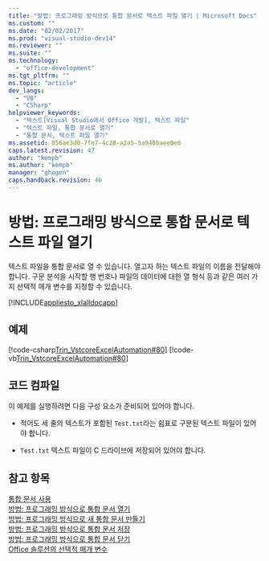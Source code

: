 ```yaml
---
title: "방법: 프로그래밍 방식으로 통합 문서로 텍스트 파일 열기 | Microsoft Docs"
ms.custom: ""
ms.date: "02/02/2017"
ms.prod: "visual-studio-dev14"
ms.reviewer: ""
ms.suite: ""
ms.technology: 
  - "office-development"
ms.tgt_pltfrm: ""
ms.topic: "article"
dev_langs: 
  - "VB"
  - "CSharp"
helpviewer_keywords: 
  - "텍스트[Visual Studio에서 Office 개발], 텍스트 파일"
  - "텍스트 파일, 통합 문서로 열기"
  - "통합 문서, 텍스트 파일 열기"
ms.assetid: 056ae3d0-7fe7-4c28-a2a5-5a948baee0e6
caps.latest.revision: 47
author: "kempb"
ms.author: "kempb"
manager: "ghogen"
caps.handback.revision: 46
---
```

# 방법: 프로그래밍 방식으로 통합 문서로 텍스트 파일 열기
  텍스트 파일을 통합 문서로 열 수 있습니다.  열고자 하는 텍스트 파일의 이름을 전달해야 합니다.  구문 분석을 시작할 행 번호나 파일의 데이터에 대한 열 형식 등과 같은 여러 가지 선택적 매개 변수를 지정할 수 있습니다.  
  
 [!INCLUDE[appliesto_xlalldocapp](../vsto/includes/appliesto-xlalldocapp-md.md)]  
  
## 예제  
 [!code-csharp[Trin_VstcoreExcelAutomation#80](../snippets/csharp/VS_Snippets_OfficeSP/Trin_VstcoreExcelAutomation/CS/Sheet1.cs#80)]
 [!code-vb[Trin_VstcoreExcelAutomation#80](../snippets/visualbasic/VS_Snippets_OfficeSP/Trin_VstcoreExcelAutomation/VB/Sheet1.vb#80)]  
  
## 코드 컴파일  
 이 예제를 실행하려면 다음 구성 요소가 준비되어 있어야 합니다.  
  
-   적어도 세 줄의 텍스트가 포함된 `Test.txt`라는 쉼표로 구분된 텍스트 파일이 있어야 합니다.  
  
-   `Test.txt` 텍스트 파일이 C 드라이브에 저장되어 있어야 합니다.  
  
## 참고 항목  
 [통합 문서 사용](../vsto/working-with-workbooks.md)   
 [방법: 프로그래밍 방식으로 통합 문서 열기](../vsto/how-to-programmatically-open-workbooks.md)   
 [방법: 프로그래밍 방식으로 새 통합 문서 만들기](../vsto/how-to-programmatically-create-new-workbooks.md)   
 [방법: 프로그래밍 방식으로 통합 문서 저장](../vsto/how-to-programmatically-save-workbooks.md)   
 [방법: 프로그래밍 방식으로 통합 문서 닫기](../vsto/how-to-programmatically-close-workbooks.md)   
 [Office 솔루션의 선택적 매개 변수](../vsto/optional-parameters-in-office-solutions.md)  
  
  